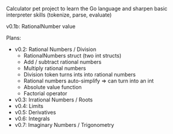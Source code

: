 Calculator pet project to learn the Go language and sharpen basic interpreter skills (tokenize, parse, evaluate)

v0.1b: RationalNumber value

Plans:
 - v0.2: Rational Numbers / Division
   - RationalNumbers struct (two int structs)
   - Add / subtract rational numbers
   - Multiply rational numbers
   - Division token turns ints into rational numbers
   - Rational numbers auto-simplify => can turn into an int
   - Absolute value function
   - Factorial operator
 - v0.3: Irrational Numbers / Roots
 - v0.4: Limits
 - v0.5: Derivatives
 - v0.6: Integrals
 - v0.7: Imaginary Numbers / Trigonometry

